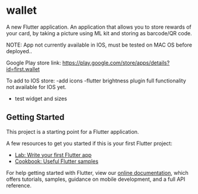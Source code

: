 # wallet

A new Flutter application.
An application that allows you to store rewards of your card, by taking a picture using ML kit and storing as barcode/QR code.


NOTE: App not currently available in IOS, must be tested on MAC OS before deployed..


Google Play store link: https://play.google.com/store/apps/details?id=first.wallet

To add to IOS store:
-add icons
-flutter brightness plugin full functionality not available for IOS yet.
- test widget and sizes

## Getting Started

This project is a starting point for a Flutter application.

A few resources to get you started if this is your first Flutter project:

- [Lab: Write your first Flutter app](https://flutter.dev/docs/get-started/codelab)
- [Cookbook: Useful Flutter samples](https://flutter.dev/docs/cookbook)

For help getting started with Flutter, view our
[online documentation](https://flutter.dev/docs), which offers tutorials,
samples, guidance on mobile development, and a full API reference.
